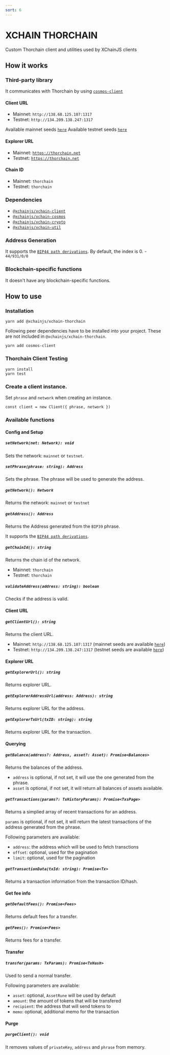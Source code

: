 ```yaml
---
sort: 6
---
```


# XCHAIN THORCHAIN

Custom Thorchain client and utilities used by XChainJS clients

## How it works

### Third-party library

It communicates with Thorchain by using [`cosmos-client`](https://github.com/cosmos-client/cosmos-client-ts)

#### Client URL
* Mainnet: `http://138.68.125.107:1317`
* Testnet: `http://134.209.138.247:1317`

Available mainnet seeds [`here`](https://chaosnet-seed.thorchain.info/)
Available testnet seeds [`here`](https://testnet-seed.thorchain.info/)

#### Explorer URL
* Mainnet: [`https://thorchain.net`](https://thorchain.net)
* Testnet: [`https://thorchain.net`](https://thorchain.net)

#### Chain ID
* Mainnet: `thorchain`
* Testnet: `thorchain`

### Dependencies

* [`@xchainjs/xchain-client`](https://github.com/xchainjs/xchainjs-lib/packages/xchain-client)
* [`@xchainjs/xchain-cosmos`](https://github.com/xchainjs/xchainjs-lib/packages/xchain-cosmos)
* [`@xchainjs/xchain-crypto`](https://github.com/xchainjs/xchainjs-lib/packages/xchain-crypto)
* [`@xchainjs/xchain-util`](https://github.com/xchainjs/xchainjs-lib/packages/xchain-util)

### Address Generation

It supports the [`BIP44 path derivations`](https://github.com/satoshilabs/slips/blob/master/slip-0044.md).
By default, the index is 0. - `44/931/0/0`

### Blockchain-specific functions

It doesn't have any blockchain-specific functions.

## How to use

### Installation

```
yarn add @xchainjs/xchain-thorchain
```

Following peer dependencies have to be installed into your project. These are not included in `@xchainjs/xchain-thorchain`.

```
yarn add cosmos-client
```

### Thorchain Client Testing

```
yarn install
yarn test
```

### Create a client instance.

Set `phrase` and `network` when creating an instance.

```
const client = new Client({ phrase, network })
```

### Available functions

#### Config and Setup

##### `setNetwork(net: Network): void`
Sets the network: `mainnet` or `testnet`.

##### `setPhrase(phrase: string): Address`
Sets the phrase. The phrase will be used to generate the address.

##### `getNetwork(): Network`
Returns the network: `mainnet` or `testnet`

##### `getAddress(): Address`
Returns the Address generated from the `BIP39` phrase.

It supports the [`BIP44 path derivations`](https://github.com/satoshilabs/slips/blob/master/slip-0044.md).

##### `getChainId(): string`
Returns the chain id of the network.

* Mainnet: `thorchain`
* Testnet: `thorchain`

##### `validateAddress(address: string): boolean`
Checks if the address is valid.

#### Client URL

##### `getClientUrl(): string`
Returns the client URL.

* Mainnet: `http://138.68.125.107:1317` (mainnet seeds are available [`here`](https://chaosnet-seed.thorchain.info/))
* Testnet: `http://134.209.138.247:1317` (testnet seeds are available [`here`](https://testnet-seed.thorchain.info/))

#### Explorer URL

##### `getExplorerUrl(): string`
Returns explorer URL.

##### `getExplorerAddressUrl(address: Address): string`
Returns explorer URL for the address.

##### `getExplorerTxUrl(txID: string): string`
Returns explorer URL for the transaction.

#### Querying

##### `getBalance(address?: Address, asset?: Asset): Promise<Balances>`
Returns the balances of the address.

* `address` is optional, if not set, it will use the one generated from the phrase.
* `asset` is optional, if not set, it will return all balances of assets available.

##### `getTransactions(params?: TxHistoryParams): Promise<TxsPage>`
Returns a simplied array of recent transactions for an address. 

`params` is optional, if not set, it will return the latest transactions of the address generated from the phrase.

Following parameters are available:
* `address`: the address which will be used to fetch transctions
* `offset`: optional, used for the pagination
* `limit`: optional, used for the pagination

##### `getTransactionData(txId: string): Promise<Tx>`
Returns a transaction information from the transaction ID/hash. 

#### Get fee info

##### `getDefaultFees(): Promise<Fees>`
Returns default fees for a transfer.

##### `getFees(): Promise<Fees>`
Returns fees for a transfer.

#### Transfer

##### `transfer(params: TxParams): Promise<TxHash>`
Used to send a normal transfer.

Following parameters are available:
* `asset`: optional, `AssetRune` will be used by default
* `amount`: the amount of tokens that will be transfered
* `recipient`: the address that will send tokens to
* `memo`: optional, additional memo for the transaction

#### Purge

##### `purgeClient(): void`

It removes values of `privateKey`, `address` and `phrase` from memory.
